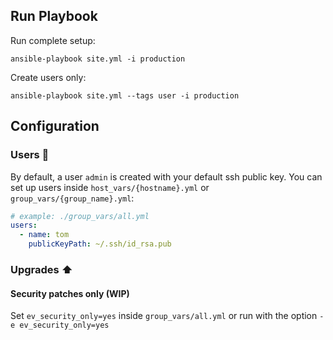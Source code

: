 
## Run Playbook

Run complete setup:
```shell
ansible-playbook site.yml -i production
```

Create users only:
```shell
ansible-playbook site.yml --tags user -i production
```


## Configuration
### Users :busts_in_silhouette:
By default, a user `admin` is created with your default ssh public key. 
You can set up users inside `host_vars/{hostname}.yml` or `group_vars/{group_name}.yml`:

```yaml
# example: ./group_vars/all.yml
users:
  - name: tom
    publicKeyPath: ~/.ssh/id_rsa.pub
```

### Upgrades :arrow_up:

#### Security patches only (WIP)
Set `ev_security_only=yes` inside `group_vars/all.yml` or run with the option `-e ev_security_only=yes`